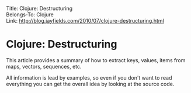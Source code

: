 Title: Clojure: Destructuring  
Belongs-To: Clojure  
Link: http://blog.jayfields.com/2010/07/clojure-destructuring.html  

# Clojure: Destructuring

This article provides a summary of how to extract keys, values, items from maps, vectors, sequences, etc.

All information is lead by examples, so even if you don't want to read everything you can get the overall idea by looking at the source code.
